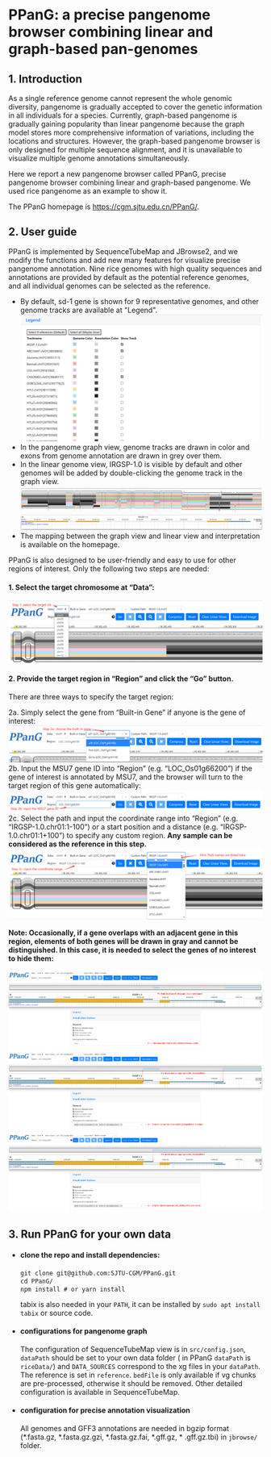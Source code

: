# PPanG: a precise pangenome browser combining linear and graph-based pan-genomes

## 1. Introduction

As a single reference genome cannot represent the whole genomic diversity, pangenome is gradually accepted to cover the
genetic information in all individuals for a species. Currently, graph-based pangenome is gradually gaining
popularity than linear pangenome because the graph model stores more comprehensive information of variations, including
the locations and structures. However, the graph-based pangenome browser is only designed for multiple sequence
alignment, and it is unavailable to visualize multiple genome annotations simultaneously.

Here we report a new pangenome browser called PPanG, precise pangenome browser combining linear and graph-based
pangenome. We used rice pangenome as an example to show it.

The PPanG homepage is https://cgm.sjtu.edu.cn/PPanG/.

## 2. User guide

PPanG is implemented by SequenceTubeMap and JBrowse2, and we modify the functions and add new many features for
visualize precise pangenome annotation. Nine rice genomes with high quality sequences and annotations are provided by
default as the potential reference genomes, and all individual genomes can be selected as the reference.

- By default, sd-1 gene is shown for 9 representative genomes, and other genome tracks are available at "Legend".
  ![](public/fig1.png)
- In the pangenome graph view, genome tracks are drawn in color and exons from genome annotation are drawn in grey over
  them.
- In the linear genome view, IRGSP-1.0 is visible by default and other genomes will be added by double-clicking the
  genome track in the graph view.
  ![](public/fig2.png)
- The mapping between the graph view and linear view and interpretation is available on the homepage.

PPanG is also designed to be user-friendly and easy to use for other regions of interest. Only the following two steps
are needed:

#### 1. Select the target chromosome at “Data”:

![](public/step1.png)

#### 2. Provide the target region in “Region” and click the “Go” button.

There are three ways to specify the target region:

2a. Simply select the gene from “Built-in Gene” if anyone is the gene of interest:
![](public/step2a.png)
2b. Input the MSU7 gene ID into “Region” (e.g. “LOC_Os01g66200”) if the gene of interest is annotated by MSU7, and
the browser will turn to the target region of this gene automatically:
![](public/step2b.png)
2c. Select the path and input the coordinate range into “Region” (e.g. “IRGSP-1.0.chr01:1-100”) or a start position
and a distance (e.g. “IRGSP-1.0.chr01:1+100”) to specify any custom region. <b> Any sample can be considered as the
reference in this step.</b>
![](public/step2c.png)

<b> Note: Occasionally, if a gene overlaps with an adjacent gene in this region, elements of both genes will be drawn in
gray and cannot be distinguished. In this case, it is needed to select the genes of no interest to hide them:</b>

![](public/fig3a.png)
![](public/fig3b.png)
![](public/fig3c.png)

## 3. Run PPanG for your own data

- #### clone the repo and install dependencies:
  ```shell
  git clone git@github.com:SJTU-CGM/PPanG.git
  cd PPanG/
  npm install # or yarn install
  ```
  tabix is also needed in your `PATH`, it can be installed by `sudo apt install tabix` or source code.
- #### configurations for pangenome graph

  The configuration of SequenceTubeMap view is in `src/config.json`, `dataPath` should be set to your own data folder (
  in PPanG `dataPath` is `riceData/`) and `DATA_SOURCES` correspond to the xg files in your `dataPath`. The reference is
  set in `reference`. `bedFile` is only available
  if vg chunks are pre-processed, otherwise it should be removed. Other detailed configuration is available in
  SequenceTubeMap.

- #### configuration for precise annotation visualization

  All genomes and GFF3 annotations are needed in bgzip format (*.fasta.gz, *.fasta.gz.gzi, *.fasta.gz.fai, *.gff.gz, *
  .gff.gz.tbi) in `jbrowse/` folder. 


  

  
